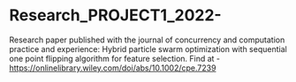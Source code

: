 # Research_PROJECT1_2022-
Research paper published with the journal of concurrency and computation practice and experience: Hybrid particle swarm optimization with sequential one point flipping algorithm for feature selection. Find at - https://onlinelibrary.wiley.com/doi/abs/10.1002/cpe.7239
